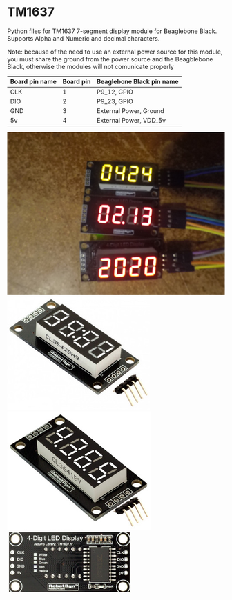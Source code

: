 TM1637
========

Python files for TM1637 7-segment display module for Beaglebone Black. Supports Alpha and Numeric and decimal characters.

Note: because of the need to use an external power source for this module, you must share the ground from the power source and the Beagblebone Black, otherwise the modules will not comunicate properly

| Board pin name | Board pin | Beaglebone Black pin name |
|----------------|-----------| --------------------------|
| CLK            | 1         | P9\_12, GPIO              |
| DIO            | 2         | P9\_23, GPIO              |
| GND            | 3         | External Power, Ground    |
| 5v             | 4         | External Power, VDD\_5v   |

![Calander](images/tm1637.JPG)
![Clock](images/tm1637-clock.jpg)
![Decimal](images/tm1637-decimal.jpg)
![Back](images/tm1637-back.jpeg)

